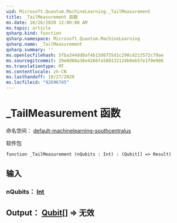 ```yaml
---
uid: Microsoft.Quantum.MachineLearning._TailMeasurement
title: _TailMeasurement 函数
ms.date: 10/26/2020 12:00:00 AM
ms.topic: article
qsharp.kind: function
qsharp.namespace: Microsoft.Quantum.MachineLearning
qsharp.name: _TailMeasurement
qsharp.summary: ''
ms.openlocfilehash: 5fba344dd0af4b13d6755d1c298cd213572c79ae
ms.sourcegitcommit: 29e0d88a30e4166fa580132124b0eb57e1f0e986
ms.translationtype: MT
ms.contentlocale: zh-CN
ms.lasthandoff: 10/27/2020
ms.locfileid: "92696745"
---
```

# <a name="_tailmeasurement-function"></a>_TailMeasurement 函数

命名空间： [default-machinelearning-southcentralus](xref:Microsoft.Quantum.MachineLearning)

软件包 [](https://nuget.org/packages/)




```qsharp
function _TailMeasurement (nQubits : Int) : (Qubit[] => Result)
```


## <a name="input"></a>输入

### <a name="nqubits--int"></a>nQubits： [Int](xref:microsoft.quantum.lang-ref.int)





## <a name="output--qubit--__invalidresult__"></a>Output： [Qubit](xref:microsoft.quantum.lang-ref.qubit)[] => __无效 <Result>__ 

